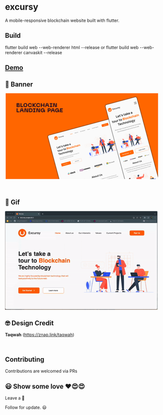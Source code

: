 # excursy

A mobile-responsive blockchain website built with flutter.

## Build
flutter build web --web-renderer html --release
or
flutter build web --web-renderer canvaskit --release


## [Demo](https://excursy.surge.sh)

## 📸 Banner

<p align="center">
<img src="art/banner.jpg" alt="banner.png" hspace="2"/>
</p>

<br />

## 📸 Gif
![](https://github.com/bukunmialuko/excursy/blob/main/art/excursy.gif)

## 🤓 Design Credit

**Taqwah**
(https://znap.link/taqwah)

<br />

## Contributing
Contributions are welcomed via PRs


## 😃 Show some love ❤️😍😍

Leave a 🌟

Follow for update. 😃
